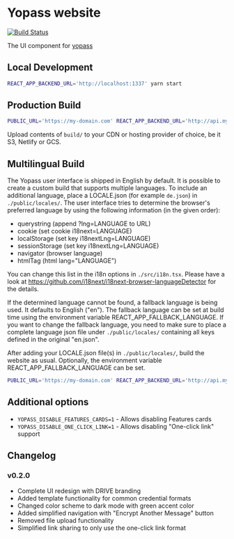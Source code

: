 # Yopass website

[![Build Status](https://travis-ci.com/yopass/website.svg?branch=master)](https://travis-ci.com/yopass/website)

The UI component for [yopass](https://github.com/jhaals/yopass)

## Local Development

```bash
REACT_APP_BACKEND_URL='http://localhost:1337' yarn start
```

## Production Build

```bash
PUBLIC_URL='https://my-domain.com' REACT_APP_BACKEND_URL='http://api.my-domain.com' yarn build
```

Upload contents of `build/` to your CDN or hosting provider of choice, be it S3, Netlify or GCS.

## Multilingual Build

The Yopass user interface is shipped in English by default. It is possible to create a custom build that supports multiple languages.
To include an additional language, place a LOCALE.json (for example `de.json`) in `./public/locales/`.
The user interface tries to determine the browser's preferred language by using the following information (in the given order):

- querystring (append ?lng=LANGUAGE to URL)
- cookie (set cookie i18next=LANGUAGE)
- localStorage (set key i18nextLng=LANGUAGE)
- sessionStorage (set key i18nextLng=LANGUAGE)
- navigator (browser language)
- htmlTag (html lang="LANGUAGE")

You can change this list in the i18n options in `./src/i18n.tsx`. Please have a look at https://github.com/i18next/i18next-browser-languageDetector for the details.

If the determined language cannot be found, a fallback language is being used. It defaults to English ("en").
The fallback language can be set at build time using the environment variable REACT_APP_FALLBACK_LANGUAGE.
If you want to change the fallback language, you need to make sure to place a complete language json file under `./public/locales/` containing all keys defined in the original "en.json".

After adding your LOCALE.json file(s) in `./public/locales/`, build the website as usual. Optionally, the environment variable REACT_APP_FALLBACK_LANGUAGE can be set.

```bash
PUBLIC_URL='https://my-domain.com' REACT_APP_BACKEND_URL='http://api.my-domain.com' REACT_APP_FALLBACK_LANGUAGE=en yarn build
```

## Additional options

- `YOPASS_DISABLE_FEATURES_CARDS=1` - Allows disabling Features cards
- `YOPASS_DISABLE_ONE_CLICK_LINK=1` - Allows disabling "One-click link" support

## Changelog

### v0.2.0
- Complete UI redesign with DRIVE branding
- Added template functionality for common credential formats
- Changed color scheme to dark mode with green accent color
- Added simplified navigation with "Encrypt Another Message" button
- Removed file upload functionality
- Simplified link sharing to only use the one-click link format
